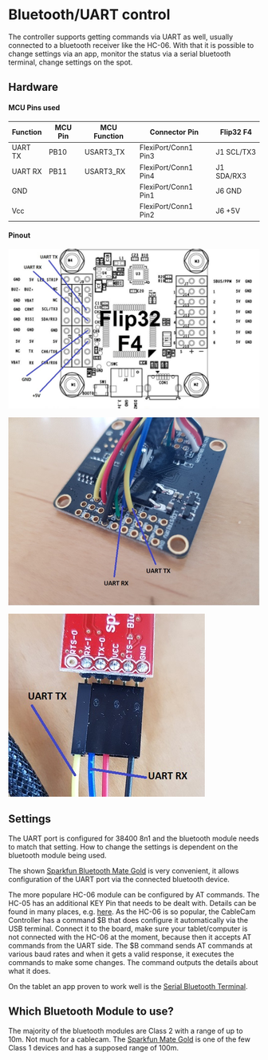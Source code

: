 # Bluetooth/UART control

The controller supports getting commands via UART as well, usually connected to a bluetooth receiver like the HC-06. With that it is possible to change settings via an app, monitor the status via a serial bluetooth terminal, change settings on the spot.

## Hardware

#### MCU Pins used

| Function | MCU Pin | MCU Function | Connector Pin        | Flip32 F4  |
| -------- | ------- | ------------ | -------------------- | ---------- |
| UART TX  | PB10    | USART3_TX    | FlexiPort/Conn1 Pin3 | J1 SCL/TX3 |
| UART RX  | PB11    | USART3_RX    | FlexiPort/Conn1 Pin4 | J1 SDA/RX3 |
| GND      |         |              | FlexiPort/Conn1 Pin1 | J6 GND     |
| Vcc      |         |              | FlexiPort/Conn1 Pin2 | J6 +5V     |



#### Pinout

![UART Pins](_images/Flip32_F4_Pins_UART.jpg)



![UART Pins](_images/Flip32_F4_Pins_UART_RL.jpg)



![UART Pins](_images/Flip32_F4_Pins_UART_BT_Module.jpg)



## Settings

The UART port is configured for 38400 8n1 and the bluetooth module needs to match that setting. How to change the settings is dependent on the bluetooth module being used.

The shown [Sparkfun Bluetooth Mate Gold](https://www.sparkfun.com/products/12580) is very convenient, it allows configuration of the UART port via the connected bluetooth device.

The more populare HC-06 module can be configured by AT commands. The HC-05 has an additional KEY Pin that needs to be dealt with. Details can be found in many places, e.g. [here](http://www.instructables.com/id/AT-command-mode-of-HC-05-Bluetooth-module/). As the HC-06 is so popular, the CableCam Controller has a command \$B that does configure it automatically via the USB terminal. Connect it to the board, make sure your tablet/computer is not connected with the HC-06 at the moment, because then it accepts AT commands from the UART side. The \$B command sends AT commands at various baud rates and when it gets a valid response, it executes the commands to make some changes. The command outputs the details about what it does.

On the tablet an app proven to work well is the [Serial Bluetooth Terminal](https://play.google.com/store/apps/details?id=de.kai_morich.serial_bluetooth_terminal).



## Which Bluetooth Module to use?

The majority of the bluetooth modules are Class 2 with a range of up to 10m. Not much for a cablecam. The [Sparkfun Mate Gold](https://www.sparkfun.com/products/12580) is one of the few Class 1 devices and has a supposed range of 100m.